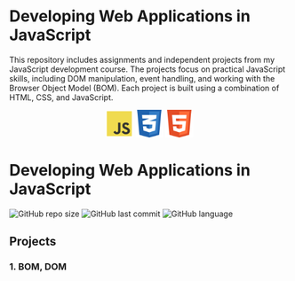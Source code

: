 # Developing Web Applications in JavaScript

This repository includes assignments and independent projects from my JavaScript development course. The projects focus on practical JavaScript skills, including DOM manipulation, event handling, and working with the Browser Object Model (BOM). Each project is built using a combination of HTML, CSS, and JavaScript.

<p align="center">
    <img src="rimg/js_1.png" alt="JavaScript Logo" width="50">
    <img src="rimg/css_1.png" alt="CSS Logo" width="50">
    <img src="rimg/html_1.png" alt="HTML Logo" width="50">
</p>

# Developing Web Applications in JavaScript

![GitHub repo size](https://img.shields.io/github/repo-size/whereismytime/Developing-web-applications-in-JavaScript)
![GitHub last commit](https://img.shields.io/github/last-commit/whereismytime/Developing-web-applications-in-JavaScript)
![GitHub language](https://img.shields.io/github/languages/top/whereismytime/Developing-web-applications-in-JavaScript)


## Projects

### 1. BOM, DOM
